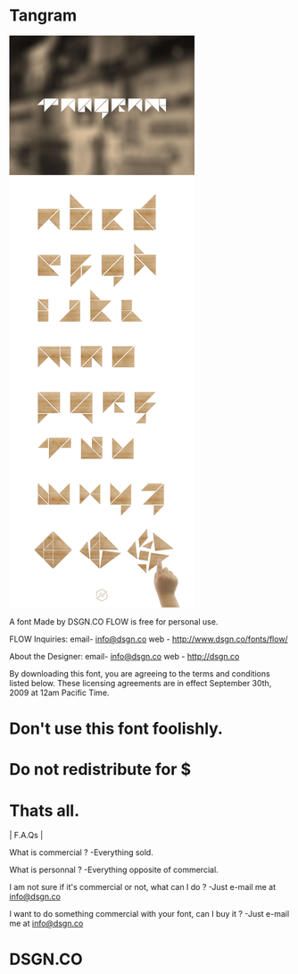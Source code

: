 # Tangram

![Alt text](tangram-thumb.jpg?raw=true "Tangram - Font Download by DSGN.CO")

A font Made by DSGN.CO
FLOW is free for personal use.

FLOW Inquiries:
email- info@dsgn.co
web  - http://www.dsgn.co/fonts/flow/

About the Designer:
email- info@dsgn.co
web  - http://dsgn.co

By downloading this font, you are agreeing to the terms and conditions listed below. These licensing agreements are in effect September 30th, 2009 at 12am Pacific Time.



# Don't use this font foolishly.

# Do not redistribute for $

# Thats all.


| F.A.Qs |

What is commercial ?
-Everything sold.

What is personnal ?
-Everything opposite of commercial.

I am not sure if it's commercial or not, what can I do ?
-Just e-mail me at info@dsgn.co

I want to do something commercial with your font, can I buy it ?
-Just e-mail me at info@dsgn.co


# DSGN.CO
